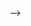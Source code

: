 <!-- ---
layout: post
date: 2024-06-15 07:59:00-0400
inline: true
related_posts: false
---

<!-- A simple inline announcement with Markdown emoji! :sparkles: :smile: -->

<!-- [Yu Yang](https://sites.google.com/g.ucla.edu/yuyang/) received a UCLA Dissertation Year Award :sparkles: --> -->